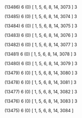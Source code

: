 (13486) 6 (0) [ 1, 5, 6, 8, 14, 3073 ] 3 


(13485) 6 (0) [ 1, 5, 6, 8, 14, 3074 ] 3 


(13484) 6 (0) [ 1, 5, 6, 8, 14, 3075 ] 3 


(13483) 6 (0) [ 1, 5, 6, 8, 14, 3076 ] 3 


(13482) 6 (0) [ 1, 5, 6, 8, 14, 3077 ] 3 


(13481) 6 (0) [ 1, 5, 6, 8, 14, 3078 ] 3 


(13480) 6 (0) [ 1, 5, 6, 8, 14, 3079 ] 3 


(13479) 6 (0) [ 1, 5, 6, 8, 14, 3080 ] 3 


(13478) 6 (0) [ 1, 5, 6, 8, 14, 3081 ] 3 


(13477) 6 (0) [ 1, 5, 6, 8, 14, 3082 ] 3 


(13476) 6 (0) [ 1, 5, 6, 8, 14, 3083 ] 3 


(13475) 6 (0) [ 1, 5, 6, 8, 14, 3084 ]  

